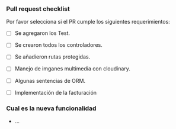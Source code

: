 ### Pull request checklist

Por favor selecciona si el PR cumple los siguientes requerimientos:

- [ ] Se agregaron los Test.
- [ ] Se crearon todos los controladores.
- [ ] Se añadieron rutas protegidas.
- [ ] Manejo de imganes multimedia con cloudinary.
- [ ] Algunas sentencias de ORM.
- [ ] Implementación de la facturación


### Cual es la nueva funcionalidad
- ...